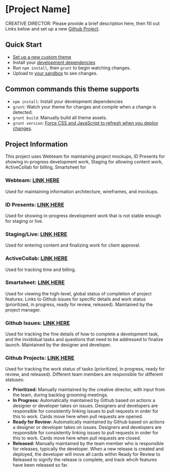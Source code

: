 # [Project Name]

CREATIVE DIRECTOR: Please provide a brief description here, then fill out Links below
and set up a new [Github Project](https://github.com/bu-ist/responsive-child-starter/wiki/Setting-up-Github-Projects).

## Quick Start

- [Set up a new custom theme](https://github.com/bu-ist/responsive-child-starter/wiki/Setting-up-new-custom-themes)
- Install your [development dependencies](https://github.com/bu-ist/responsive-child-starter/wiki/Install-development-dependencies)
- Run  `npm install`, then `grunt` to begin watching changes.
- Upload to [your sandbox](http://sites.bu.edu/marcom-team/departments/interactive-design/interactive-design-workflow/development/sandboxes-overview/) to see changes.

## Common commands this theme supports

- `npm install`: Install your development dependencies
- `grunt`: Watch your theme for changes and compile when a change is detected.
- `grunt build`: Manually build all theme assets.
- `grunt version`: [Force CSS and JavaScript to refresh when you deploy changes](https://github.com/bu-ist/responsive-child-starter/wiki/Versioning).

## Project Information

This project uses Webteam for maintaining project mockups, ID Presents for showing in-progress development work, Staging for allowing content work, ActiveCollab for billing, Smartsheet for

### **Webteam:** [LINK HERE]()

Used for maintaining information architecture, wireframes, and mockups.

### **ID Presents:** [LINK HERE]()

Used for showing in-progress development work that is not stable enough for staging or live.

### **Staging/Live:** [LINK HERE]()

Used for entering content and finalizing work for client approval.

### **ActiveCollab:** [LINK HERE]()

Used for tracking time and billing.

### **Smartsheet:** [LINK HERE]()

Used for viewing the high-level, global status of completion of project features. Links to Github issues for specific details and work status (prioritized, in progress, ready for review, released). Maintained by the project manager.

### **Github Issues:** [LINK HERE]()

Used for tracking the fine details of how to complete a development task, and the invididual tasks and questions that need to be addressed to finalize launch. Maintained by the designer and developer.

### **Github Projects:** [LINK HERE]()

Used for tracking the work status of tasks (prioritized, in progress, ready for review, and released). Different team members are responsible for different statuses:

- **Prioritized:** Manually maintained by the creative director, with input from the team, during backlog grooming meetings.
- **In Progress:** Automatically maintained by Github based on actions a designer or developer takes on issues. Designers and developers are responsible for consistently linking issues to pull requests in order for this to work. Cards move here when pull requests are opened.
- **Ready for Review:** Automatically maintained by Github based on actions a designer or developer takes on issues. Designers and developers are responsible for consistently linking issues to pull requests in order for this to work. Cards move here when pull requests are closed.
- **Released:** Manually maintained by the team member who is responsible for releases, typically the developer. When a new release is created and deployed, the developer will move all cards within Ready for Review to Released to signify the release is complete, and track whcih features have been released so far.